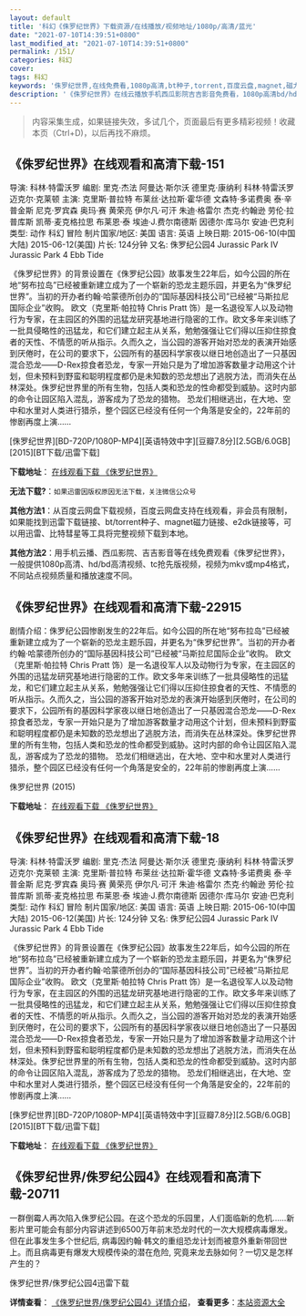```yaml
---
layout: default
title: '科幻《侏罗纪世界》下载资源/在线播放/视频地址/1080p/高清/蓝光'
date: "2021-07-10T14:39:51+0800"
last_modified_at: "2021-07-10T14:39:51+0800"
permalink: /151/
categories: 科幻
cover:
tags: 科幻
keywords: '侏罗纪世界,在线免费看,1080p高清,bt种子,torrent,百度云盘,magnet,磁力链,迅雷下载资源'
description: '《侏罗纪世界》在线云播放手机西瓜影院吉吉影音免费看，1080p高清bd/hd未删减完整版和tc抢先枪版，mkv/mp4格式，附带bt/torrent种子、magnet/磁力链、百度云盘、网盘资源迅雷下载链接'
---
```


>内容采集生成，如果链接失效，多试几个，页面最后有更多精彩视频！收藏本页（Ctrl+D)，以后再找不麻烦。


## 《侏罗纪世界》在线观看和高清下载-151

导演: 科林·特雷沃罗 编剧: 里克·杰法 阿曼达·斯尔沃 德里克·康纳利 科林·特雷沃罗 迈克尔·克莱顿 主演: 克里斯·普拉特 布莱丝·达拉斯·霍华德 文森特·多诺费奥 泰·辛普金斯 尼克·罗宾森 奥玛·赛 黄荣亮 伊尔凡·可汗 朱迪·格雷尔 杰克·约翰逊 劳伦·拉普库斯 凯蒂·麦克格拉思 布莱恩·泰 埃迪·J.费尔南德斯 因德尔·库马尔 安迪·巴克利 类型: 动作 科幻 冒险 制片国家/地区: 美国 语言: 英语 上映日期: 2015-06-10(中国大陆) 2015-06-12(美国) 片长: 124分钟 又名: 侏罗纪公园4 Jurassic Park IV Jurassic Park 4 Ebb Tide

《侏罗纪世界》的背景设置在《侏罗纪公园》故事发生22年后，如今公园的所在地“努布拉岛”已经被重新建立成为了一个崭新的恐龙主题乐园，并更名为“侏罗纪世界”。当初的开办者约翰·哈蒙德所创办的“国际基因科技公司”已经被“马斯拉尼国际企业”收购。 欧文（克里斯·帕拉特 Chris Pratt 饰）是一名退役军人以及动物行为专家，在主园区的外围的迅猛龙研究基地进行隐密的工作。欧文多年来训练了一批具侵略性的迅猛龙，和它们建立起主从关系，勉勉强强让它们得以压抑住掠食者的天性、不情愿的听从指示。久而久之，当公园的游客开始对恐龙的表演开始感到厌倦时，在公司的要求下，公园所有的基因科学家夜以继日地创造出了一只基因混合恐龙——D-Rex掠食者恐龙，专家一开始只是为了增加游客数量才动用这个计划，但未预料到野蛮和聪明程度都仍是未知数的恐龙想出了逃脱方法，而消失在丛林深处。侏罗纪世界里的所有生物，包括人类和恐龙的性命都受到威胁。这时内部的命令让园区陷入混乱，游客成为了恐龙的猎物。 恐龙们相继逃出，在大地、空中和水里对人类进行猎杀，整个园区已经没有任何一个角落是安全的，22年前的惨剧再度上演……


[侏罗纪世界][BD-720P/1080P-MP4][英语特效中字][豆瓣7.8分][2.5GB/6.0GB][2015][BT下载/迅雷下载]

**下载地址**： [在线观看下载 《侏罗纪世界》](https://www.btdx8.com/torrent/jurassic_world_2015.html) 


**无法下载?**：`如果迅雷因版权原因无法下载，关注微信公众号 `

**其他方法1**：从百度云网盘下载视频，百度云网盘支持在线观看，非会员有限制，如果能找到迅雷下载链接、bt/torrent种子、magnet磁力链接、e2dk链接等，可以用迅雷、比特彗星等工具将完整视频下载到本地。

**其他方法2**：用手机云播、西瓜影院、吉吉影音等在线免费观看《侏罗纪世界》，一般提供1080p高清、hd/bd高清视频、tc抢先版视频，视频为mkv或mp4格式，不同站点视频质量和播放速度不同。


## 《侏罗纪世界》在线观看和高清下载-22915

剧情介绍：侏罗纪公园惨剧发生的22年后。如今公园的所在地“努布拉岛”已经被重新建立成为了一个崭新的恐龙主题乐园，并更名为“侏罗纪世界”。当初的开办者约翰·哈蒙德所创办的“国际基因科技公司”已经被“马斯拉尼国际企业”收购。   欧文（克里斯·帕拉特 Chris Pratt 饰）是一名退役军人以及动物行为专家，在主园区的外围的迅猛龙研究基地进行隐密的工作。欧文多年来训练了一批具侵略性的迅猛龙，和它们建立起主从关系，勉勉强强让它们得以压抑住掠食者的天性、不情愿的听从指示。久而久之，当公园的游客开始对恐龙的表演开始感到厌倦时，在公司的要求下，公园所有的基因科学家夜以继日地创造出了一只基因混合恐龙——D-Rex掠食者恐龙，专家一开始只是为了增加游客数量才动用这个计划，但未预料到野蛮和聪明程度都仍是未知数的恐龙想出了逃脱方法，而消失在丛林深处。侏罗纪世界里的所有生物，包括人类和恐龙的性命都受到威胁。这时内部的命令让园区陷入混乱，游客成为了恐龙的猎物。   恐龙们相继逃出，在大地、空中和水里对人类进行猎杀，整个园区已经没有任何一个角落是安全的，22年前的惨剧再度上演……


侏罗纪世界 (2015)

**下载地址**： [在线观看下载 《侏罗纪世界》](https://www.btbtdy.me/btdy/dy172.html) 


## 《侏罗纪世界》在线观看和高清下载-18

导演: 科林·特雷沃罗 编剧: 里克·杰法 阿曼达·斯尔沃 德里克·康纳利 科林·特雷沃罗 迈克尔·克莱顿 主演: 克里斯·普拉特 布莱丝·达拉斯·霍华德 文森特·多诺费奥 泰·辛普金斯 尼克·罗宾森 奥玛·赛 黄荣亮 伊尔凡·可汗 朱迪·格雷尔 杰克·约翰逊 劳伦·拉普库斯 凯蒂·麦克格拉思 布莱恩·泰 埃迪·J.费尔南德斯 因德尔·库马尔 安迪·巴克利 类型: 动作 科幻 冒险 制片国家/地区: 美国 语言: 英语 上映日期: 2015-06-10(中国大陆) 2015-06-12(美国) 片长: 124分钟 又名: 侏罗纪公园4 Jurassic Park IV Jurassic Park 4 Ebb Tide

《侏罗纪世界》的背景设置在《侏罗纪公园》故事发生22年后，如今公园的所在地“努布拉岛”已经被重新建立成为了一个崭新的恐龙主题乐园，并更名为“侏罗纪世界”。当初的开办者约翰·哈蒙德所创办的“国际基因科技公司”已经被“马斯拉尼国际企业”收购。 欧文（克里斯·帕拉特 Chris Pratt 饰）是一名退役军人以及动物行为专家，在主园区的外围的迅猛龙研究基地进行隐密的工作。欧文多年来训练了一批具侵略性的迅猛龙，和它们建立起主从关系，勉勉强强让它们得以压抑住掠食者的天性、不情愿的听从指示。久而久之，当公园的游客开始对恐龙的表演开始感到厌倦时，在公司的要求下，公园所有的基因科学家夜以继日地创造出了一只基因混合恐龙——D-Rex掠食者恐龙，专家一开始只是为了增加游客数量才动用这个计划，但未预料到野蛮和聪明程度都仍是未知数的恐龙想出了逃脱方法，而消失在丛林深处。侏罗纪世界里的所有生物，包括人类和恐龙的性命都受到威胁。这时内部的命令让园区陷入混乱，游客成为了恐龙的猎物。 恐龙们相继逃出，在大地、空中和水里对人类进行猎杀，整个园区已经没有任何一个角落是安全的，22年前的惨剧再度上演……


[侏罗纪世界][BD-720P/1080P-MP4][英语特效中字][豆瓣7.8分][2.5GB/6.0GB][2015][BT下载/迅雷下载]

**下载地址**： [在线观看下载 《侏罗纪世界》](https://www.btdx8.com/torrent/jurassic_world_2015.html) 


## 《侏罗纪世界/侏罗纪公园4》在线观看和高清下载-20711

一群倒霉人再次陷入侏罗纪公园。在这个恐龙的乐园里，人们面临新的危机&hellip;…新影片里可能会有部分内容讲述到6500万年前末恐龙时代的一次大规模病毒爆发。但在此事发生多个世纪后, 病毒因约翰&middot;韩文的重组恐龙计划而被意外重新带回世上。而且病毒更有爆发大规模传染的潜在危险, 究竟来龙去脉如何？一切又是怎样产生的？


侏罗纪世界/侏罗纪公园4迅雷下载

**详情查看**： [《侏罗纪世界/侏罗纪公园4》详情介绍](/movie/20711/)， **查看更多**：[本站资源大全](/movie/t/all/)

